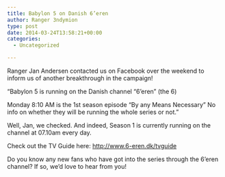 ```yaml
---
title: Babylon 5 on Danish 6’eren
author: Ranger 3ndymion
type: post
date: 2014-03-24T13:58:21+00:00
categories:
  - Uncategorized

---
```

Ranger Jan Andersen contacted us on Facebook over the weekend to inform us of another breakthrough in the campaign!

&#8220;Babylon 5 is running on the Danish channel &#8220;6&#8217;eren&#8221; (the 6)

Monday 8:10 AM is the 1st season episode &#8220;By any Means Necessary&#8221; No info on whether they will be running the whole series or not.&#8221;

Well, Jan, we checked. And indeed, Season 1 is currently running on the channel at 07.10am every day.

Check out the TV Guide here: <http://www.6-eren.dk/tvguide>

Do you know any new fans who have got into the series through the 6&#8217;eren channel? If so, we&#8217;d love to hear from you!
